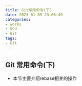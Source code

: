 ```yaml
---
title: Git常用命令(下)
date: 2023-01-05 23:06:49
categories:
- works
- SCU
- Git
tags:
- Git
---
```


## Git 常用命令(下)

- 本节主要介绍rebase相关的操作
